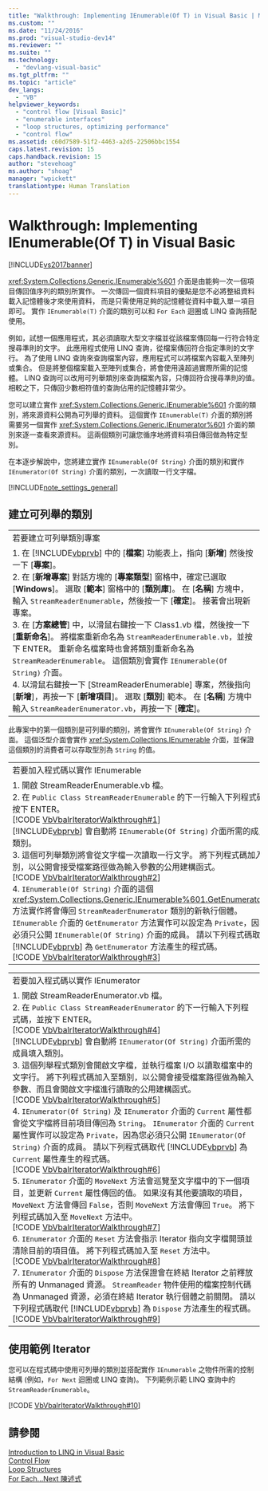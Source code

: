 ```yaml
---
title: "Walkthrough: Implementing IEnumerable(Of T) in Visual Basic | Microsoft Docs"
ms.custom: ""
ms.date: "11/24/2016"
ms.prod: "visual-studio-dev14"
ms.reviewer: ""
ms.suite: ""
ms.technology: 
  - "devlang-visual-basic"
ms.tgt_pltfrm: ""
ms.topic: "article"
dev_langs: 
  - "VB"
helpviewer_keywords: 
  - "control flow [Visual Basic]"
  - "enumerable interfaces"
  - "loop structures, optimizing performance"
  - "control flow"
ms.assetid: c60d7589-51f2-4463-a2d5-22506bbc1554
caps.latest.revision: 15
caps.handback.revision: 15
author: "stevehoag"
ms.author: "shoag"
manager: "wpickett"
translationtype: Human Translation
---
```

# Walkthrough: Implementing IEnumerable(Of T) in Visual Basic
[!INCLUDE[vs2017banner](../../../../csharp/includes/vs2017banner.md)]

<xref:System.Collections.Generic.IEnumerable%601> 介面是由能夠一次一個項目傳回值序列的類別所實作。  一次傳回一個資料項目的優點是您不必將整組資料載入記憶體後才來使用資料，  而是只需使用足夠的記憶體從資料中載入單一項目即可。  實作 `IEnumerable(T)` 介面的類別可以和 `For Each` 迴圈或 LINQ 查詢搭配使用。  
  
 例如，試想一個應用程式，其必須讀取大型文字檔並從該檔案傳回每一行符合特定搜尋準則的文字。  此應用程式使用 LINQ 查詢，從檔案傳回符合指定準則的文字行。  為了使用 LINQ 查詢來查詢檔案內容，應用程式可以將檔案內容載入至陣列或集合。  但是將整個檔案載入至陣列或集合，將會使用遠超過實際所需的記憶體。  LINQ 查詢可以改用可列舉類別來查詢檔案內容，只傳回符合搜尋準則的值。  相較之下，只傳回少數相符值的查詢佔用的記憶體非常少。  
  
 您可以建立實作 <xref:System.Collections.Generic.IEnumerable%601> 介面的類別，將來源資料公開為可列舉的資料。  這個實作 `IEnumerable(T)` 介面的類別將需要另一個實作 <xref:System.Collections.Generic.IEnumerator%601> 介面的類別來逐一查看來源資料。  這兩個類別可讓您循序地將資料項目傳回做為特定型別。  
  
 在本逐步解說中，您將建立實作 `IEnumerable(Of String)` 介面的類別和實作 `IEnumerator(Of String)` 介面的類別，一次讀取一行文字檔。  
  
 [!INCLUDE[note_settings_general](../../../../csharp/language-reference/compiler-messages/includes/note_settings_general_md.md)]  
  
## 建立可列舉的類別  
  
||  
|-|  
|若要建立可列舉類別專案|  
|1.  在 [!INCLUDE[vbprvb](../../../../csharp/programming-guide/concepts/linq/includes/vbprvb_md.md)] 中的 \[**檔案**\] 功能表上，指向 \[**新增**\] 然後按一下 \[**專案**\]。<br />2.  在 \[**新增專案**\] 對話方塊的 \[**專案類型**\] 窗格中，確定已選取 \[**Windows**\]。  選取 \[**範本**\] 窗格中的 \[**類別庫**\]。  在 \[**名稱**\] 方塊中，輸入 `StreamReaderEnumerable`，然後按一下 \[**確定**\]。  接著會出現新專案。<br />3.  在 \[**方案總管**\] 中，以滑鼠右鍵按一下 Class1.vb 檔，然後按一下 \[**重新命名**\]。  將檔案重新命名為 `StreamReaderEnumerable.vb`，並按下 ENTER。  重新命名檔案時也會將類別重新命名為 `StreamReaderEnumerable`。  這個類別會實作 `IEnumerable(Of String)` 介面。<br />4.  以滑鼠右鍵按一下 \[StreamReaderEnumerable\] 專案，然後指向 \[**新增**\]，再按一下 \[**新增項目**\]。  選取 \[**類別**\] 範本。  在 \[**名稱**\] 方塊中輸入 `StreamReaderEnumerator.vb`，再按一下 \[**確定**\]。|  
  
 此專案中的第一個類別是可列舉的類別，將會實作 `IEnumerable(Of String)` 介面。  這個泛型介面會實作 <xref:System.Collections.IEnumerable> 介面，並保證這個類別的消費者可以存取型別為 `String` 的值。  
  
||  
|-|  
|若要加入程式碼以實作 IEnumerable|  
|1.  開啟 StreamReaderEnumerable.vb 檔。<br />2.  在 `Public Class StreamReaderEnumerable` 的下一行輸入下列程式碼，並按下 ENTER。<br />     [!CODE [VbVbalrIteratorWalkthrough#1](../CodeSnippet/VS_Snippets_VBCSharp/VbVbalrIteratorWalkthrough#1)]<br />     [!INCLUDE[vbprvb](../../../../csharp/programming-guide/concepts/linq/includes/vbprvb_md.md)] 會自動將 `IEnumerable(Of String)` 介面所需的成員填入類別。<br />3.  這個可列舉類別將會從文字檔一次讀取一行文字。  將下列程式碼加入至類別，以公開會接受檔案路徑做為輸入參數的公用建構函式。<br />     [!CODE [VbVbalrIteratorWalkthrough#2](../CodeSnippet/VS_Snippets_VBCSharp/VbVbalrIteratorWalkthrough#2)]<br />4.  `IEnumerable(Of String)` 介面的這個 <xref:System.Collections.Generic.IEnumerable%601.GetEnumerator%2A> 方法實作將會傳回 `StreamReaderEnumerator` 類別的新執行個體。  `IEnumerable` 介面的 `GetEnumerator` 方法實作可以設定為 `Private`，因為您必須只公開 `IEnumerable(Of String)` 介面的成員。  請以下列程式碼取代 [!INCLUDE[vbprvb](../../../../csharp/programming-guide/concepts/linq/includes/vbprvb_md.md)] 為 `GetEnumerator` 方法產生的程式碼。<br />     [!CODE [VbVbalrIteratorWalkthrough#3](../CodeSnippet/VS_Snippets_VBCSharp/VbVbalrIteratorWalkthrough#3)]|  
  
||  
|-|  
|若要加入程式碼以實作 IEnumerator|  
|1.  開啟 StreamReaderEnumerator.vb 檔。<br />2.  在 `Public Class StreamReaderEnumerator` 的下一行輸入下列程式碼，並按下 ENTER。<br />     [!CODE [VbVbalrIteratorWalkthrough#4](../CodeSnippet/VS_Snippets_VBCSharp/VbVbalrIteratorWalkthrough#4)]<br />     [!INCLUDE[vbprvb](../../../../csharp/programming-guide/concepts/linq/includes/vbprvb_md.md)] 會自動將 `IEnumerator(Of String)` 介面所需的成員填入類別。<br />3.  這個列舉程式類別會開啟文字檔，並執行檔案 I\/O 以讀取檔案中的文字行。  將下列程式碼加入至類別，以公開會接受檔案路徑做為輸入參數、而且會開啟文字檔進行讀取的公用建構函式。<br />     [!CODE [VbVbalrIteratorWalkthrough#5](../CodeSnippet/VS_Snippets_VBCSharp/VbVbalrIteratorWalkthrough#5)]<br />4.  `IEnumerator(Of String)` 及 `IEnumerator` 介面的 `Current` 屬性都會從文字檔將目前項目傳回為 `String`。  `IEnumerator` 介面的 `Current` 屬性實作可以設定為 `Private`，因為您必須只公開 `IEnumerator(Of String)` 介面的成員。  請以下列程式碼取代 [!INCLUDE[vbprvb](../../../../csharp/programming-guide/concepts/linq/includes/vbprvb_md.md)] 為 `Current` 屬性產生的程式碼。<br />     [!CODE [VbVbalrIteratorWalkthrough#6](../CodeSnippet/VS_Snippets_VBCSharp/VbVbalrIteratorWalkthrough#6)]<br />5.  `IEnumerator` 介面的 `MoveNext` 方法會巡覽至文字檔中的下一個項目，並更新 `Current` 屬性傳回的值。  如果沒有其他要讀取的項目，`MoveNext` 方法會傳回 `False`，否則 `MoveNext` 方法會傳回 `True`。  將下列程式碼加入至 `MoveNext` 方法中。<br />     [!CODE [VbVbalrIteratorWalkthrough#7](../CodeSnippet/VS_Snippets_VBCSharp/VbVbalrIteratorWalkthrough#7)]<br />6.  `IEnumerator` 介面的 `Reset` 方法會指示 Iterator 指向文字檔開頭並清除目前的項目值。  將下列程式碼加入至 `Reset` 方法中。<br />     [!CODE [VbVbalrIteratorWalkthrough#8](../CodeSnippet/VS_Snippets_VBCSharp/VbVbalrIteratorWalkthrough#8)]<br />7.  `IEnumerator` 介面的 `Dispose` 方法保證會在終結 Iterator 之前釋放所有的 Unmanaged 資源。  `StreamReader` 物件使用的檔案控制代碼為 Unmanaged 資源，必須在終結 Iterator 執行個體之前關閉。  請以下列程式碼取代 [!INCLUDE[vbprvb](../../../../csharp/programming-guide/concepts/linq/includes/vbprvb_md.md)] 為 `Dispose` 方法產生的程式碼。<br />     [!CODE [VbVbalrIteratorWalkthrough#9](../CodeSnippet/VS_Snippets_VBCSharp/VbVbalrIteratorWalkthrough#9)]|  
  
## 使用範例 Iterator  
 您可以在程式碼中使用可列舉的類別並搭配實作 `IEnumerable` 之物件所需的控制結構 \(例如，`For Next` 迴圈或 LINQ 查詢\)。  下列範例示範 LINQ 查詢中的 `StreamReaderEnumerable`。  
  
 [!CODE [VbVbalrIteratorWalkthrough#10](../CodeSnippet/VS_Snippets_VBCSharp/VbVbalrIteratorWalkthrough#10)]  
  
## 請參閱  
 [Introduction to LINQ in Visual Basic](../../../../visual-basic/programming-guide/language-features/linq/introduction-to-linq.md)   
 [Control Flow](../../../../visual-basic/programming-guide/language-features/control-flow/index.md)   
 [Loop Structures](../../../../visual-basic/programming-guide/language-features/control-flow/loop-structures.md)   
 [For Each...Next 陳述式](../../../../visual-basic/language-reference/statements/for-each-next-statement.md)